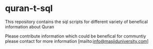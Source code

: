 # quran-t-sql
This repository contains the sql scripts for different variety of benefical information about Quran

Please contribute information which could be benefical for communtiy
please contact for more information
[mailto:info@masjiduniversity.com]
